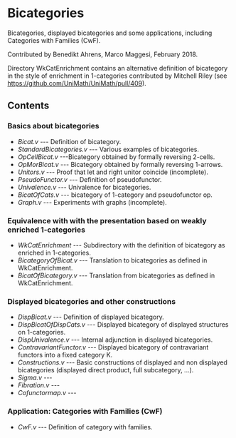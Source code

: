 Bicategories
============

Bicategories, displayed bicategories and some applications, including
Categories with Families (CwF).

Contributed by Benedikt Ahrens, Marco Maggesi, February 2018.

Directory WkCatEnrichment contains an alternative definition of
bicategory in the style of enrichment in 1-categories contributed by
Mitchell Riley (see https://github.com/UniMath/UniMath/pull/409).

## Contents

### Basics about bicategories
* *Bicat.v* --- Definition of bicategory.
* *StandardBicategories.v* --- Various examples of bicategories.
* *OpCellBicat.v* ---Bicategory obtained by formally reversing 2-cells.
* *OpMorBicat.v* --- Bicategory obtained by formally reversing 1-arrows.
* *Unitors.v* --- Proof that let and right unitor coincide (incomplete).
* *PseudoFunctor.v* --- Definition of pseudofunctor.
* *Univalence.v* --- Univalence for bicategories.
* *BicatOfCats.v* --- bicategory of 1-category and pseudofunctor op.
* *Graph.v* --- Experiments with graphs (incomplete).

### Equivalence with with the presentation based on weakly enriched 1-categories

* *WkCatEnrichment* --- Subdirectory with the definition of bicategory as enriched in 1-categories.
* *BicategoryOfBicat.v* --- Translation to bicategories as defined in WkCatEnrichment.
* *BicatOfBicategory.v* --- Translation from bicategories as defined in WkCatEnrichment.

### Displayed bicategories and other constructions

* *DispBicat.v* --- Definition of displayed bicategory.
* *DispBicatOfDispCats.v* --- Displayed bicategory of displayed structures on 1-categories.
* *DispUnivalence.v* --- Internal adjunction in displayed bicategories.
* *ContravariantFunctor.v* --- Displayed bicategory of contravariant functors into a fixed category K.
* *Constructions.v* --- Basic constructions of displayed and non displayed bicategories (displayed direct product, full subcategory, ...).
* *Sigma.v* ---
* *Fibration.v* ---
* *Cofunctormap.v* ---

### Application: Categories with Families (CwF)

* *CwF.v* --- Definition of category with families.
